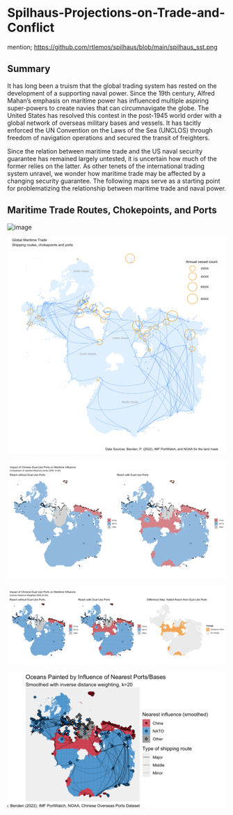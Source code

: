 # Spilhaus-Projections-on-Trade-and-Conflict

mention;  https://github.com/rtlemos/spilhaus/blob/main/spilhaus_sst.png  
## Summary

It has long been a truism that the global trading system has rested on the development of a supporting naval power. Since the 19th century, Alfred Mahan’s emphasis on maritime power has influenced multiple aspiring super-powers to create navies that can circumnavigate the globe. The United States has resolved this contest in the post-1945 world order with a global network of overseas military bases and vessels. It has tacitly enforced the UN Convention on the Laws of the Sea (UNCLOS) through freedom of navigation operations and secured the transit of freighters.  


Since the relation between maritime trade and the US naval security guarantee has remained largely untested, it is uncertain how much of the former relies on the latter. As other tenets of the international trading system unravel, we wonder how maritime trade may be affected by a changing security guarantee.  The following maps serve as a starting point for problematizing the relationship between maritime trade and naval power.


 ## Maritime Trade Routes, Chokepoints, and Ports
 
 <img width="468" height="44" alt="image" src="https://github.com/user-attachments/assets/f5f13fea-4a8c-4fe3-a6de-f26a2ed30b09" />

 <p align="center">
  <img src="maps/spilhaus_map_1.png" width="600"/>
</p>




 <p align="center">
  <img src="maps/spilhaus_map_2.2.png" width="700"/>
</p>



 <p align="center">
  <img src="maps/spilhaus_map_2.3.png" width="700"/>
</p>




 <p align="center">
  <img src="maps/spilhaus_map_3.png" width="700"/>
</p>
